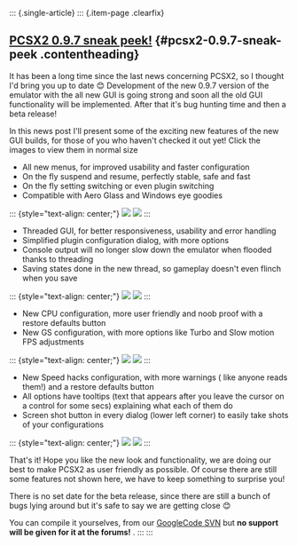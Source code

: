 ::: {.single-article}
::: {.item-page .clearfix}
## [PCSX2 0.9.7 sneak peek!](/112-pcsx2-0-9-7-sneak-peek.html) {#pcsx2-0.9.7-sneak-peek .contentheading}

It has been a long time since the last news concerning PCSX2, so I
thought I'd bring you up to date
😊
Development of the new 0.9.7 version of the emulator with the all new
GUI is going strong and soon all the old GUI functionality will be
implemented. After that it's bug hunting time and then a beta release!

In this news post I'll present some of the exciting new features of the
new GUI builds, for those of you who haven't checked it out yet!
Click the images to view them in normal size

-   All new menus, for improved usability and faster configuration
-   On the fly suspend and resume, perfectly stable, safe and fast
-   On the fly setting switching or even plugin switching
-   Compatible with Aero Glass and Windows eye goodies

::: {style="text-align: center;"}
[![](/images/stories/frontend/0.9.7_sneak/0.9.7_7_thumb.jpg)](/images/stories/frontend/0.9.7_sneak/0.9.7_7.jpg)
[![](/images/stories/frontend/0.9.7_sneak/0.9.7_6_thumb.jpg)](/images/stories/frontend/0.9.7_sneak/0.9.7_6.jpg)
:::

-   Threaded GUI, for better responsiveness, usability and error
    handling
-   Simplified plugin configuration dialog, with more options
-   Console output will no longer slow down the emulator when flooded
    thanks to threading
-   Saving states done in the new thread, so gameplay doesn't even
    flinch when you save

::: {style="text-align: center;"}
[![](/images/stories/frontend/0.9.7_sneak/0.9.7_1_thumb.jpg)](/images/stories/frontend/0.9.7_sneak/0.9.7_1.jpg)
[![](/images/stories/frontend/0.9.7_sneak/0.9.7_5_thumb.jpg)](/images/stories/frontend/0.9.7_sneak/0.9.7_5.jpg)
:::

-   New CPU configuration, more user friendly and noob proof with a
    restore defaults button
-   New GS configuration, with more options like Turbo and Slow motion
    FPS adjustments

::: {style="text-align: center;"}
[![](/images/stories/frontend/0.9.7_sneak/0.9.7_2_thumb.jpg)](/images/stories/frontend/0.9.7_sneak/0.9.7_2.jpg)
[![](/images/stories/frontend/0.9.7_sneak/0.9.7_3_thumb.jpg)](/images/stories/frontend/0.9.7_sneak/0.9.7_3.jpg)
:::

-   New Speed hacks configuration, with more warnings ( like anyone
    reads them!) and a restore defaults button
-   All options have tooltips (text that appears after you leave the
    cursor on a control for some secs) explaining what each of them do
-   Screen shot button in every dialog (lower left corner) to easily
    take shots of your configurations

::: {style="text-align: center;"}
[![](/images/stories/frontend/0.9.7_sneak/0.9.7_4_thumb.jpg)](/images/stories/frontend/0.9.7_sneak/0.9.7_4.jpg)
[![](/images/stories/frontend/0.9.7_sneak/0.9.7_8_thumb.jpg)](/images/stories/frontend/0.9.7_sneak/0.9.7_8.jpg)
:::


That's it! Hope you like the new look and functionality, we are doing
our best to make PCSX2 as user friendly as possible. Of course there are
still some features not shown here, we have to keep something to
surprise you!

There is no set date for the beta release, since there are still a bunch
of bugs lying around but it's safe to say we are getting close
😊

You can compile it yourselves, from our [GoogleCode
SVN](http://code.google.com/p/pcsx2/source/checkout) but **no support
will be given for it at the forums!** .
:::
:::
